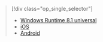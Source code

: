 > [!div class="op_single_selector"]
> * [Windows Runtime 8.1 universal](../articles/notification-hubs/notification-hubs-aspnet-backend-windows-dotnet-notify-users.md)
> * [iOS](../articles/notification-hubs/notification-hubs-aspnet-backend-ios-notify-users.md)
> * [Android](../articles/notification-hubs/notification-hubs-aspnet-backend-android-notify-users.md)
> 
> 


